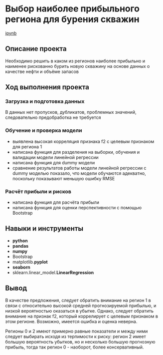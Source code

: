 # Выбор наиболее прибыльного региона для бурения скважин

[ipynb](https://github.com/mvs834/Yandex.Practicum-RUS/blob/5d3755fcd0588f853a6b04870e950fae0263c7e9/Oil%20region%20profit%20estimation/Oil_region_profit_estimation.ipynb)

## Описание проекта

Необходимо решить в каком из регионов наиболее прибыльно и наименее рискованно бурить новую скважину на основе данных о качестве нефти и объёме запасов

## Ход выполнения проекта
### Загрузка и подготовка данных
В данных нет пропусков, дубликатов, проблемных значений, следовательно предобработка не требуется

### Обучение и проверка модели
- выявлена высокая корреляция признака f2 с целевым признаком для региона 1
- написана функция для разделения на выборки, обучения и валидации модели линейной регрессии
- написана функция для dummy модели
- сравнение результатов работы модели линейной регрессии с dummy моделью показало, что модели обучаются адекватно, поскольку показывают меньшую ошибку RMSE

### Расчёт прибыли и рисков
- написана функция для расчёта прибыли
- написана функция для оценки перспективности с помощью Bootstrap

## Навыки и инструменты

- **python**
- **pandas**
- **numpy**
- Bootstrap
- matplotlib.**pyplot**
- **seaborn**
- sklearn.linear_model.**LinearRegression**



## Вывод

В качестве предложения, следует обратить внимание на регион 1 в связи с относительно высокой средней прогнозируемой прибылью, и низкой вероятностью оказаться в убытке. Однако, следует обратить внимание на признак f2, который коррелирует с целевым признаком в этом регионе. Возможно, имеется ошибка и оценка неверна.

Регионы 0 и 2 имеют примерно равные показатели и между ними следует выбирать исходя из терпимости к риску: регион 2 имеет большую вероятность убытков, но и несколько большую прогнозную прибыль, тогда так регион 0 - наоборот, более консервативный.
